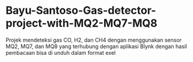 # Bayu-Santoso-Gas-detector-project-with-MQ2-MQ7-MQ8
Projek mendeteksi gas CO, H2, dan CH4 dengan menggunakan sensor MQ2, MQ7, dan MQ8 yang terhubung dengan aplikasi Blynk dengan hasil pembacaan bisa di unduh dalam format exel

